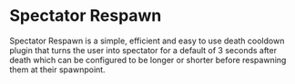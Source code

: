 # Spectator Respawn

Spectator Respawn is a simple, efficient and easy to use death cooldown plugin that turns the user into spectator for a default of 3 seconds after death which can be configured to be longer or shorter before respawning them at their spawnpoint.

